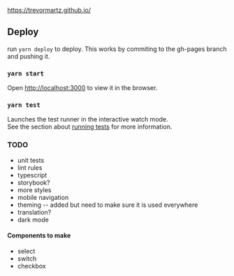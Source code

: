 https://trevormartz.github.io/

## Deploy

run `yarn deploy` to deploy. This works by commiting to the gh-pages branch and pushing it.

### `yarn start`

Open [http://localhost:3000](http://localhost:3000) to view it in the browser.

### `yarn test`

Launches the test runner in the interactive watch mode.\
See the section about [running tests](https://facebook.github.io/create-react-app/docs/running-tests) for more information.

### TODO

-   unit tests
-   lint rules
-   typescript
-   storybook?
-   more styles
-   mobile navigation
-   theming -- added but need to make sure it is used everywhere
-   translation?
-   dark mode

#### Components to make

-   select
-   switch
-   checkbox
